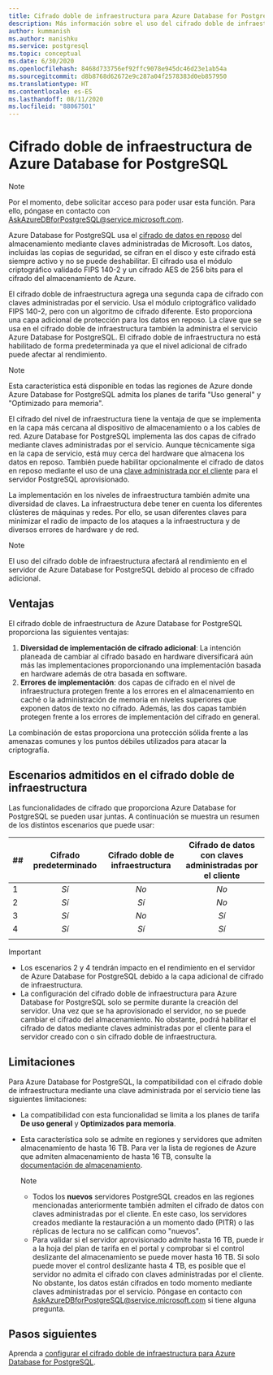 ```yaml
---
title: Cifrado doble de infraestructura para Azure Database for PostgreSQL
description: Más información sobre el uso del cifrado doble de infraestructura para agregar una segunda capa de cifrado con claves administradas por el servicio.
author: kummanish
ms.author: manishku
ms.service: postgresql
ms.topic: conceptual
ms.date: 6/30/2020
ms.openlocfilehash: 8468d733756ef92ffc9078e945dc46d23e1ab54a
ms.sourcegitcommit: d8b8768d62672e9c287a04f2578383d0eb857950
ms.translationtype: HT
ms.contentlocale: es-ES
ms.lasthandoff: 08/11/2020
ms.locfileid: "88067501"
---
```

# <a name="azure-database-for-postgresql-infrastructure-double-encryption"></a>Cifrado doble de infraestructura de Azure Database for PostgreSQL

> [!NOTE]
> Por el momento, debe solicitar acceso para poder usar esta función. Para ello, póngase en contacto con AskAzureDBforPostgreSQL@service.microsoft.com.

Azure Database for PostgreSQL usa el [cifrado de datos en reposo](concepts-security.md#at-rest) del almacenamiento mediante claves administradas de Microsoft. Los datos, incluidas las copias de seguridad, se cifran en el disco y este cifrado está siempre activo y no se puede deshabilitar. El cifrado usa el módulo criptográfico validado FIPS 140-2 y un cifrado AES de 256 bits para el cifrado del almacenamiento de Azure.

El cifrado doble de infraestructura agrega una segunda capa de cifrado con claves administradas por el servicio. Usa el módulo criptográfico validado FIPS 140-2, pero con un algoritmo de cifrado diferente. Esto proporciona una capa adicional de protección para los datos en reposo. La clave que se usa en el cifrado doble de infraestructura también la administra el servicio Azure Database for PostgreSQL. El cifrado doble de infraestructura no está habilitado de forma predeterminada ya que el nivel adicional de cifrado puede afectar al rendimiento.

> [!NOTE]
> Esta característica está disponible en todas las regiones de Azure donde Azure Database for PostgreSQL admita los planes de tarifa "Uso general" y "Optimizado para memoria".

El cifrado del nivel de infraestructura tiene la ventaja de que se implementa en la capa más cercana al dispositivo de almacenamiento o a los cables de red. Azure Database for PostgreSQL implementa las dos capas de cifrado mediante claves administradas por el servicio. Aunque técnicamente siga en la capa de servicio, está muy cerca del hardware que almacena los datos en reposo. También puede habilitar opcionalmente el cifrado de datos en reposo mediante el uso de una [clave administrada por el cliente](concepts-data-encryption-postgresql.md) para el servidor PostgreSQL aprovisionado.  

La implementación en los niveles de infraestructura también admite una diversidad de claves. La infraestructura debe tener en cuenta los diferentes clústeres de máquinas y redes. Por ello, se usan diferentes claves para minimizar el radio de impacto de los ataques a la infraestructura y de diversos errores de hardware y de red. 

> [!NOTE]
> El uso del cifrado doble de infraestructura afectará al rendimiento en el servidor de Azure Database for PostgreSQL debido al proceso de cifrado adicional.

## <a name="benefits"></a>Ventajas

El cifrado doble de infraestructura de Azure Database for PostgreSQL proporciona las siguientes ventajas:

1. **Diversidad de implementación de cifrado adicional**: La intención planeada de cambiar al cifrado basado en hardware diversificará aún más las implementaciones proporcionando una implementación basada en hardware además de otra basada en software.
2. **Errores de implementación**: dos capas de cifrado en el nivel de infraestructura protegen frente a los errores en el almacenamiento en caché o la administración de memoria en niveles superiores que exponen datos de texto no cifrado. Además, las dos capas también protegen frente a los errores de implementación del cifrado en general.

La combinación de estas proporciona una protección sólida frente a las amenazas comunes y los puntos débiles utilizados para atacar la criptografía.

## <a name="supported-scenarios-with-infrastructure-double-encryption"></a>Escenarios admitidos en el cifrado doble de infraestructura

Las funcionalidades de cifrado que proporciona Azure Database for PostgreSQL se pueden usar juntas. A continuación se muestra un resumen de los distintos escenarios que puede usar:

|  ##   | Cifrado predeterminado | Cifrado doble de infraestructura | Cifrado de datos con claves administradas por el cliente  |
|:------|:------------------:|:--------------------------------:|:--------------------------------------------:|
| 1     | *Sí*              | *No*                             | *No*                                         |
| 2     | *Sí*              | *Sí*                            | *No*                                         |
| 3     | *Sí*              | *No*                             | *Sí*                                        |
| 4     | *Sí*              | *Sí*                            | *Sí*                                        |
|       |                    |                                  |                                              |

> [!Important]
> - Los escenarios 2 y 4 tendrán impacto en el rendimiento en el servidor de Azure Database for PostgreSQL debido a la capa adicional de cifrado de infraestructura.
> - La configuración del cifrado doble de infraestructura para Azure Database for PostgreSQL solo se permite durante la creación del servidor. Una vez que se ha aprovisionado el servidor, no se puede cambiar el cifrado del almacenamiento. No obstante, podrá habilitar el cifrado de datos mediante claves administradas por el cliente para el servidor creado con o sin cifrado doble de infraestructura.

## <a name="limitations"></a>Limitaciones

Para Azure Database for PostgreSQL, la compatibilidad con el cifrado doble de infraestructura mediante una clave administrada por el servicio tiene las siguientes limitaciones:

* La compatibilidad con esta funcionalidad se limita a los planes de tarifa **De uso general** y **Optimizados para memoria**.
* Esta característica solo se admite en regiones y servidores que admiten almacenamiento de hasta 16 TB. Para ver la lista de regiones de Azure que admiten almacenamiento de hasta 16 TB, consulte la [documentación de almacenamiento](concepts-pricing-tiers.md#storage).

    > [!NOTE]
    > - Todos los **nuevos** servidores PostgreSQL creados en las regiones mencionadas anteriormente también admiten el cifrado de datos con claves administradas por el cliente. En este caso, los servidores creados mediante la restauración a un momento dado (PITR) o las réplicas de lectura no se califican como "nuevos".
    > - Para validar si el servidor aprovisionado admite hasta 16 TB, puede ir a la hoja del plan de tarifa en el portal y comprobar si el control deslizante del almacenamiento se puede mover hasta 16 TB. Si solo puede mover el control deslizante hasta 4 TB, es posible que el servidor no admita el cifrado con claves administradas por el cliente. No obstante, los datos están cifrados en todo momento mediante claves administradas por el servicio. Póngase en contacto con AskAzureDBforPostgreSQL@service.microsoft.com si tiene alguna pregunta.

## <a name="next-steps"></a>Pasos siguientes

Aprenda a [configurar el cifrado doble de infraestructura para Azure Database for PostgreSQL](howto-double-encryption.md).